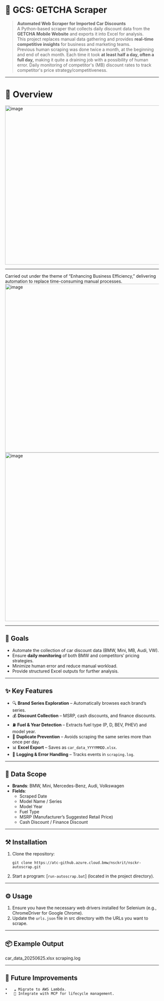 # 🚗 GCS: GETCHA Scraper  

> **Automated Web Scraper for Imported Car Discounts**  
> A Python-based scraper that collects daily discount data from the **GETCHA Mobile Website** and exports it into Excel for analysis.  
> This project replaces manual data gathering and provides **real-time competitive insights** for business and marketing teams.  
> Previous human scraping was done twice a month, at the beginning and end of each month. Each time it took **at least half a
day, often a full day,** making it quite a draining job with a possibility of human error.
> Daily monitoring of competitor's (MB) discount rates to track competitor's price strategy/competitiveness.
---

# 📄 Overview 
<img width="1034" height="522" alt="image" src="https://github.com/user-attachments/assets/77b98312-84bc-4c06-a5d9-a7793da6c310" />

---
Carried out under the theme of “Enhancing Business Efficiency,” delivering automation to replace time-consuming manual processes.
<img width="1033" height="553" alt="image" src="https://github.com/user-attachments/assets/dce4a7e7-deb5-4f1c-92b1-7701bed60849" />
<img width="1001" height="553" alt="image" src="https://github.com/user-attachments/assets/2e6f4441-1e8b-42bb-a096-85efa32758d9" />

---

## 🎯 Goals
- Automate the collection of car discount data (BMW, Mini, MB, Audi, VW).  
- Ensure **daily monitoring** of both BMW and competitors’ pricing strategies.  
- Minimize human error and reduce manual workload.  
- Provide structured Excel outputs for further analysis.  

---

## ✨ Key Features
- 🔍 **Brand Series Exploration** – Automatically browses each brand’s series.  
- 💰 **Discount Collection** – MSRP, cash discounts, and finance discounts.  
- ⛽ **Fuel & Year Detection** – Extracts fuel type (P, D, BEV, PHEV) and model year.  
- 🔄 **Duplicate Prevention** – Avoids scraping the same series more than once per day.  
- 📊 **Excel Export** – Saves as `car_data_YYYYMMDD.xlsx`.  
- 📜 **Logging & Error Handling** – Tracks events in `scraping.log`.  

---

## 📂 Data Scope
- **Brands**: BMW, Mini, Mercedes-Benz, Audi, Volkswagen  
- **Fields**:  
  - Scraped Date  
  - Model Name / Series  
  - Model Year  
  - Fuel Type  
  - MSRP (Manufacturer’s Suggested Retail Price)  
  - Cash Discount / Finance Discount  

---

## ⚒️ Installation

1. Clone the repository:
   ```
   git clone https://atc-github.azure.cloud.bmw/nsckrit/nsckr-autoscrap.git
   ```

2. Start a program: [`run-autoscrap.bat`] (located in the project directory).

---

## ⚙️ Usage

1. Ensure you have the necessary web drivers installed for Selenium (e.g., ChromeDriver for Google Chrome).
2. Update the `urls.json` file in src directory with the URLs you want to scrape.

---

## 📦 Example Output

car_data_20250625.xlsx
scraping.log


---

## 🚀 Future Improvements
	•	☁️ Migrate to AWS Lambda.
	•	🔧 Integrate with MCP for lifecycle management.

